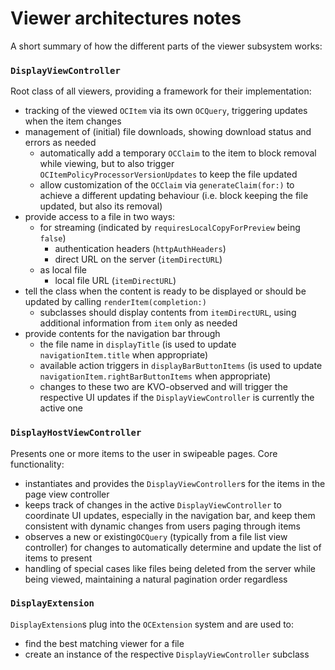 #  Viewer architectures notes

A short summary of how the different parts of the viewer subsystem works:


### `DisplayViewController`

Root class of all viewers, providing a framework for their implementation:
- tracking of the viewed `OCItem` via its own `OCQuery`, triggering updates when the item changes
- management of (initial) file downloads, showing download status and errors as needed
	- automatically add a temporary `OCClaim` to the item to block removal while viewing, but to also trigger `OCItemPolicyProcessorVersionUpdates` to keep the file updated
	- allow customization of the `OCClaim` via `generateClaim(for:)` to achieve a different updating behaviour (i.e. block keeping the file updated, but also its removal)
- provide access to a file in two ways:
	- for streaming (indicated by `requiresLocalCopyForPreview` being `false`)
		- authentication headers (`httpAuthHeaders`)
		- direct URL on the server  (`itemDirectURL`)
	- as local file
		- local file URL (`itemDirectURL`)
- tell the class when the content is ready to be displayed or should be updated by calling `renderItem(completion:)`
	- subclasses should display contents from `itemDirectURL`, using additional information from `item` only as needed
- provide contents for the navigation bar through
	- the file name in `displayTitle` (is used to update `navigationItem.title` when appropriate)
	- available action triggers in `displayBarButtonItems` (is used to update `navigationItem.rightBarButtonItems` when appropriate)
	- changes to these two are KVO-observed and will trigger the respective UI updates if the `DisplayViewController` is currently the active one

### `DisplayHostViewController`

Presents one or more items to the user in swipeable pages. Core functionality:
- instantiates and provides the `DisplayViewController`s for the items in the page view controller
- keeps track of changes in the active `DisplayViewController` to coordinate UI updates, especially in the navigation bar, and keep them consistent with dynamic changes from users paging through items
- observes a new or existing`OCQuery` (typically from a file list view controller) for changes to automatically determine and update the list of items to present
- handling of special cases like files being deleted from the server while being viewed, maintaining a natural pagination order regardless

### `DisplayExtension`

`DisplayExtension`s plug into the `OCExtension` system and are used to:
- find the best matching viewer for a file
- create an instance of the respective  `DisplayViewController` subclass
